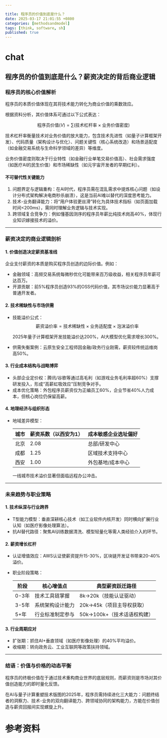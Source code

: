 ```yaml
---

title: 程序员的价值到底是什么？
date: 2025-03-17 21:01:55 +0800
categories: [methodsandmodel]
tags: [think, software, sh]
published: true
---
```






# chat

## 程序员的价值到底是什么？薪资决定的背后商业逻辑



### 程序员的核心价值解析

程序员的本质价值体现在其将技术能力转化为商业价值的乘数效应。

根据资料分析，其价值体系可通过以下公式表达：

$$
\text{程序员价值} (V) = \sum (\text{技术杠杆率} \times \text{业务价值密度})
$$


技术杠杆率衡量技术对业务价值的放大能力，包含技术先进性（如量子计算框架开发）、代码质量（架构设计与优化）、问题关键性（核心系统改造）和场景适配度（如金融交易系统与生命科学领域的差异）等维度。  

业务价值密度则取决于行业特性（如金融行业单笔交易价值高）、社会需求强度（如医疗AI的民生价值）和市场稀缺性（如元宇宙开发者的早期红利）。

#### 不可替代性关键能力
1. 问题界定与逻辑重构：在AI时代，程序员需在混乱需求中提炼核心问题（如设计分布式架构解决电商秒杀崩溃），这是当前AI难以替代的深度思考能力。  
2. 技术-业务翻译能力：将“用户体验更丝滑”转化为具体技术指标（如页面加载时间<200ms），需同时理解业务逻辑与技术实现。  
3. 跨领域复合竞争力：例如懂基因测序的程序员年薪比纯技术岗高40%，体现行业知识嫁接技术的溢价。  

---

### 薪资决定的商业逻辑剖析

#### 1. 价值创造决定薪资基准线
企业支付薪资的本质是购买程序员创造的边际价值。例如：
- 金融领域：高频交易系统每微秒优化可能带来百万级收益，相关程序员年薪可达百万。  
- 开源贡献：前5%程序员创造93%的OSS代码价值，其市场议价能力显著高于普通开发者。  

#### 2. 技术稀缺性与市场供需
- 技能溢价公式：  
  $$
  \text{薪资溢价率} = \text{技术稀缺性} \times \text{业务适配度} \times \text{泡沫溢价率}
  $$
  
  2025年量子计算框架开发技能溢价达200%，AI大模型优化需求增长300%。  
- 供需失衡案例：云原生安全工程师因金融/政务行业刚需，薪资较传统运维岗高50%。  

#### 3. 行业成本结构与战略博弈
- 头部企业定价权：腾讯/谷歌等通过高毛利（如游戏业务毛利率超60%）支撑研发投入，形成“高薪虹吸效应”压制竞争对手。  
- 成本优化策略：外包程序员薪资仅为正编员工60%，企业节省40%人力成本，但核心岗位仍保留高薪。  

#### 4. 地理经济与组织形态
- 地域差异模型：  

  | 城市 | 薪资系数（以西安为1） | 成本敏感企业选址偏好 |  
  |---|---|---|  
  | 北京 | 2.08 | 总部/研发中心 |  
  | 成都 | 1.25 | 区域技术支持中心 |  
  | 西安 | 1.00 | 外包基地/成本中心 |  
  一线城市技术溢价显著但面临远程办公冲击。  


---

### 未来趋势与职业策略

#### 1. 技术纵深与行业跨界
- T型能力模型：垂直深耕核心技术（如工业软件内核开发）同时横向扩展行业认知（如医疗影像处理算法）。  
- 抗AI替代路径：聚焦AI训练数据清洗、模型轻量化等需人类经验介入的环节。  

#### 2. 薪资增长杠杆
- 认证增值效应：AWS认证使薪资提升15-30%，区块链开发证书带来20-40%溢价。  
- 职业阶段策略：  

  | 阶段 | 核心增值点 | 典型薪资跃迁路径 |  
  |---|---|---|  
  | 0-3年 | 技术工具链掌握 | 8k→20k（技能认证驱动） |  
  | 3-5年 | 系统架构设计能力 | 20k→45k（项目主导权获取） |  
  | 5+年 | 行业标准制定参与 | 50k→100k+（技术话语权构建） |  


#### 3. 行业周期应对
- 扩张期：抓住AI+垂直领域（如医疗影像处理）的40%平均溢价。  
- 收缩期：转向政务云、工业互联网等政策扶持领域。  

---

### 结语：价值与价格的动态平衡

程序员的终极价值在于通过技术重构商业世界的底层规则，而薪资则是市场对其价值创造能力的即时量化反馈。

在AI与量子计算重塑技术版图的2025年，程序员需持续进化三大能力：问题终结者的洞察力、技术-业务的双向翻译能力、跨领域协同的架构能力，方能在价值创造与薪资回报间实现螺旋上升。



# 参考资料



